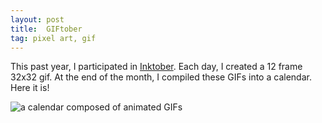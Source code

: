 ```yaml
---
layout: post
title:  GIFtober
tag: pixel art, gif
---
```



This past year, I participated in [Inktober](https://inktober.com/rules). Each day, I created a 12 frame 32x32 gif. At the end of the month, I compiled these GIFs into a calendar. Here it is!

![a calendar composed of animated GIFs](calendar.gif)
